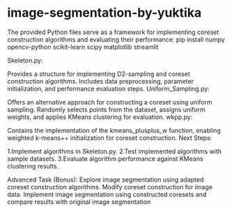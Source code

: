 # image-segmentation-by-yuktika
The provided Python files serve as a framework for implementing coreset construction algorithms and evaluating their performance:
pip install numpy opencv-python scikit-learn scipy matplotlib streamlit

Skeleton.py:

Provides a structure for implementing D2-sampling and coreset construction algorithms.
Includes data preprocessing, parameter initialization, and performance evaluation steps.
Uniform_Sampling.py:

Offers an alternative approach for constructing a coreset using uniform sampling.
Randomly selects points from the dataset, assigns uniform weights, and applies KMeans clustering for evaluation.
wkpp.py:

Contains the implementation of the kmeans_plusplus_w function, enabling weighted k-means++ initialization for coreset construction.
Next Steps:

1.Implement algorithms in Skeleton.py.
2.Test implemented algorithms with sample datasets.
3.Evaluate algorithm performance against KMeans clustering results.

Advanced Task (Bonus):
Explore image segmentation using adapted coreset construction algorithms.
Modify coreset construction for image data.
Implement image segmentation using constructed coresets and compare results with original image segmentation
